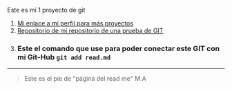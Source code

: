 Este es mi 1 proyecto de git
1. [Mi enlace a mi perfil para más proyectos](https://github.com/MiguelAnthony0)
2. [Repositorio de mi repositorio de una prueba de GIT](https://github.com/MiguelAnthony0/GIT-CURSO-IAW)
3. ### Este el comando que use para poder conectar este GIT con mi Git-Hub `git add read.md`
---
>Este es el pie de "página del read me"
M.A
